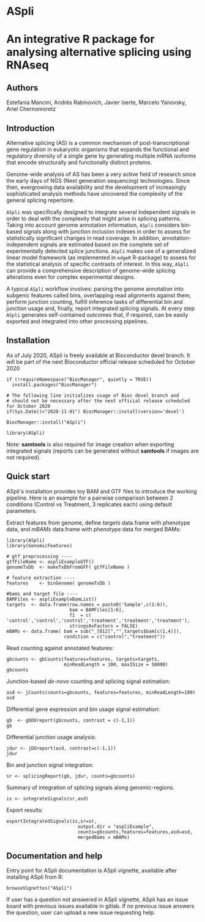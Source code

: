 # ASpli

# An integrative R package for analysing alternative splicing using RNAseq

## Authors
Estefania Mancini, Andrés Rabinovich, Javier Iserte, Marcelo Yanovsky, Ariel Chernomoretz

## Introduction
Alternative splicing (AS) is a common mechanism of post-transcriptional gene 
regulation in eukaryotic organisms that expands the functional and regulatory 
diversity of a single gene by generating multiple mRNA isoforms that encode 
structurally and functionally distinct proteins. 

Genome-wide analysis of AS has been a very active field of research since 
the early days of NGS (Next generation sequencing) technologies.  Since then, evergrowing data availability and the development of increasingly sophisticated analysis methods have uncovered the complexity of the general splicing repertoire.  

`ASpli` was specifically designed to integrate several independent signals in order to deal with the complexity that might arise in splicing patterns. Taking into account genome annotation information, `ASpli` considers bin-based signals along  with junction inclusion indexes in order to assess for statistically significant changes in read coverage. In addition, annotation-independent signals are estimated based on the complete set of experimentally detected splice junctions.  `ASpli` makes use of a generalized linear model framework (as implemented in `edgeR` R-package) to assess for the statistical  analysis of specific contrasts of interest. In this way, `ASpli` can provide a comprehensive description of genome-wide splicing alterations even for complex experimental designs. 

A typical `ASpli` workflow  involves: parsing the genome annotation into subgenic features called bins, overlapping read alignments against them, perform junction counting, fulfill inference tasks of differential bin and junction usage and, finally, report integrated splicing signals. At every step `ASpli` generates self-contained outcomes that, if required, can be easily exported and integrated into other processing pipelines. 

## Installation
As of July 2020, ASpli is freely available at Bioconductor devel branch. It will be part of the next Bioconductor official release scheduled for October 2020

    if (!requireNamespace("BiocManager", quietly = TRUE))
      install.packages("BiocManager")
   
    # The following line initializes usage of Bioc devel branch and 
    # should not be necessary after the next official release scheduled for October 2020
    if(Sys.Date()<"2020-11-01") BiocManager::install(version='devel')
   
    BiocManager::install("ASpli")
   
    library(ASpli)
    


Note: **samtools** is also required for image creation when exporting integrated signals (reports can be generated without **samtools** if images are not required).

## Quick start
ASpli's installation provides toy BAM and GTF files to introduce the working pipeline.
Here is an example for a pairwise comparison between 2 conditions (Control vs Treatment, 3 replicates each) using default parameters.

Extract features from genome, define *targets* data.frame with phenotype data, and *mBAMs* data.frame with phenotype data for merged BAMs:

```
library(ASpli)
library(GenomicFeatures)

# gtf preprocessing ----
gtfFileName <- aspliExampleGTF()
genomeTxDb  <- makeTxDbFromGFF( gtfFileName )

# feature extraction ----
features    <- binGenome( genomeTxDb )

#bams and target file ----
BAMFiles <- aspliExampleBamList()
targets  <- data.frame(row.names = paste0('Sample',c(1:6)),
                       bam = BAMFiles[1:6],
                       f1  = c( 'control','control','control','treatment','treatment','treatment'),
                       stringsAsFactors = FALSE)
mBAMs <- data.frame( bam = sub("_[012]","",targets$bam[c(1,4)]),
                     condition = c("control","treatment"))
```


Read counting against annotated features:
```
gbcounts <- gbCounts(features=features, targets=targets,
                     minReadLength = 100, maxISize = 50000)
gbcounts
```


Junction-based *de-novo* counting and splicing signal estimation:

```
asd <- jCounts(counts=gbcounts, features=features, minReadLength=100)
asd
```

Differential gene expression and bin usage signal estimation:
```
gb  <- gbDUreport(gbcounts, contrast = c(-1,1))
gb
```

Differential junction usage analysis:
```
jdur <- jDUreport(asd, contrast=c(-1,1))
jdur
```

Bin and junction signal integration:
```
sr <- splicingReport(gb, jdur, counts=gbcounts)
```

Summary of integration of splicing signals along genomic-regions. 
```
is <- integrateSignals(sr,asd)
```

Export results:
```
exportIntegratedSignals(is,sr=sr,
                          output.dir = "aspliExample",
                          counts=gbcounts,features=features,asd=asd,
                          mergedBams = mBAMs)
```

## Documentation and help
Entry point for ASpli documentation is ASpli vignette, available after installing ASpli from R:

    browseVignettes("ASpli")
    
If user has a question not answered in ASpli vignette, ASpli has an issue board with previous issues available in gitlab.
If no previous issue answers the question, user can upload a new issue requesting help.
